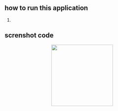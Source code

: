 ## how to run this application
1. 

## screnshot code
<p align='center'>
  <span>
   <img src='https://github.com/user-attachments/assets/9d7c9796-b79e-416c-9157-85022c278d0b' width=200/>
  </span>
</p>
